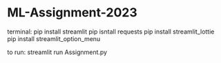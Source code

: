 # ML-Assignment-2023

terminal:
pip install streamlit 
pip isntall requests 
pip install streamlit_lottie 
pip install streamlit_option_menu

to run: streamlit run Assignment.py
